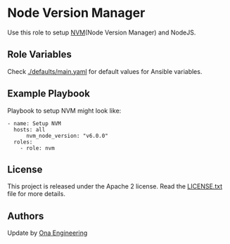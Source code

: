 Node Version Manager
====================

Use this role to setup [NVM](https://github.com/creationix/nvm)(Node Version Manager) and NodeJS.

Role Variables
--------------

Check [./defaults/main.yaml](./defaults/main.yaml) for default values for Ansible variables.

Example Playbook
----------------

Playbook to setup NVM might look like:

    - name: Setup NVM
      hosts: all
          nvm_node_version: "v6.0.0"
      roles:
        - role: nvm

License
-------

This project is released under the Apache 2 license. Read the [LICENSE.txt](./LICENSE.txt) file for more details.

Authors
-------

Update by [Ona Engineering](https://ona.io)